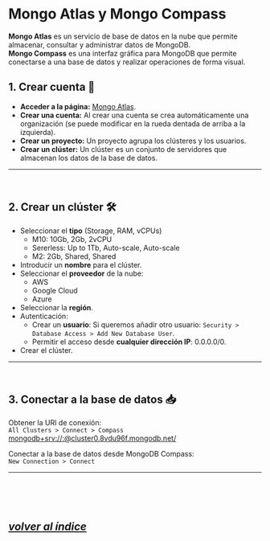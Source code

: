 # Mongo Atlas y Mongo Compass
**Mongo Atlas** es un servicio de base de datos en la nube que permite almacenar, consultar y administrar datos de MongoDB.  
**Mongo Compass** es una interfaz gráfica para MongoDB que permite conectarse a una base de datos y realizar operaciones de forma visual.

## 1. Crear cuenta 🔧
- **Acceder a la página:** [Mongo Atlas](https://account.mongodb.com/account/login).
- **Crear una cuenta:** Al crear una cuenta se crea automáticamente una organización (se puede modificar en la rueda dentada de arriba a la izquierda).
- **Crear un proyecto:** Un proyecto agrupa los clústeres y los usuarios.
- **Crear un clúster:** Un clúster es un conjunto de servidores que almacenan los datos de la base de datos.
---
<br>

## 2. Crear un clúster 🛠️
- Seleccionar el **tipo** (Storage, RAM, vCPUs)
  - M10: 10Gb, 2Gb, 2vCPU
  - Sererless: Up to 1Tb, Auto-scale, Auto-scale
  - M2: 2Gb, Shared, Shared
- Introducir un **nombre** para el clúster.
- Seleccionar el **proveedor** de la nube:
    - AWS
    - Google Cloud
    - Azure
- Seleccionar la **región**.
- Autenticación:
    - Crear un **usuario**: Si queremos añadir otro usuario: `Security > Database Access > Add New Database User`.
    - Permitir el acceso desde **cualquier dirección IP**: 0.0.0.0/0.
- Crear el clúster.
---
<br>

## 3. Conectar a la base de datos 📥
Obtener la URI de conexión:  
`All Clusters > Connect > Compass` [mongodb+srv://<user>:<password>@cluster0.8vdu96f.mongodb.net/<database>](mongodb+srv://<user>:<password>@cluster0.8vdu96f.mongodb.net/<database>)

Conectar a la base de datos desde MongoDB Compass:  
`New Connection > Connect`

---
<br><br><br>

## *[volver al índice](../../index.md)*